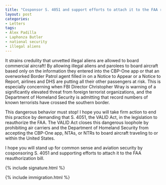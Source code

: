 ```yaml
---
title: "Cosponsor S. 4051 and support efforts to attach it to the FAA reauthorization bill"
layout: post
categories:
- Letters
tags:
- Alex Padilla
- Laphonza Butler
- national security
- illegal aliens
---
```


It strains credulity that unvetted illegal aliens are allowed to board commercial aircraft! By allowing illegal aliens and parolees to board aircraft based only on the information they entered into the CBP-One app or that an overworked Border Patrol agent filled in on a Notice to Appear or a Notice to Report, airlines and DHS are putting all their other passengers at risk. This is especially concerning when FBI Director Christopher Wray is warning of a significantly elevated threat from foreign terrorist organizations, and the Department of Homeland Security is admitting that record numbers of known terrorists have crossed the southern border.

This dangerous behavior must stop! I hope you will take firm action to end this practice by demanding that S. 4051, the VALID Act, in the legislation to reauthorize the FAA. The VALID Act closes this dangerous loophole by prohibiting air carriers and the Department of Homeland Security from accepting the CBP-One app, NTAs, or NTRs to board aircraft traveling to or within the United States.

I hope you will stand up for common sense and aviation security by cosponsoring S. 4051 and supporting efforts to attach it to the FAA reauthorization bill.

{% include signature.html %}

{% include immigration.html %}

